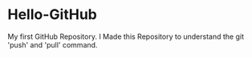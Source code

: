 # Hello-GitHub
My first GitHub Repository.
I Made this Repository to understand the git 'push' and 'pull' command.
